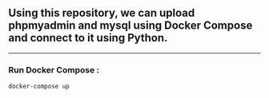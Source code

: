 ## Using this repository, we can upload **phpmyadmin** and **mysql** using Docker Compose and connect to it using Python.

---

### Run Docker Compose :
```markdown
docker-compose up
```
